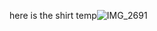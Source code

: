 here is the shirt temp![IMG_2691](https://user-images.githubusercontent.com/86265335/146989500-215b184e-a18c-4df2-8ce0-b099217dd661.jpeg)
